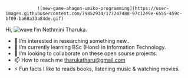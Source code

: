                 ![new-game-ahagon-umiko-programming](https://user-images.githubusercontent.com/79852934/177247488-97c12e9e-6555-459c-bf09-ba68a33a84de.gif)

Hi, ![wave](https://user-images.githubusercontent.com/79852934/177246997-68233126-9933-4310-bafd-e8fbf81ca045.gif)
            I’m Nethmini Tharuka.
            
- 👀 I’m interested in researching something new..
- 🌱 I’m currently learning BSc (Hons) in Information Technology.
- 💞️ I’m looking to collaborate on these open sourse projects.
- 📫 How to reach me tharukatharu@gmail.com
- ⚡ Fun facts I like to reads books, listening music & watching movies.



<!---
nethu99/nethu99 is a ✨ special ✨ repository because its `README.md` (this file) appears on your GitHub profile.
You can click the Preview link to take a look at your changes.
--->
